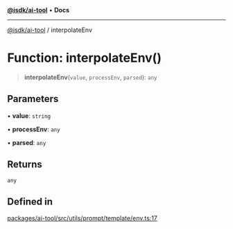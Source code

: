 [**@isdk/ai-tool**](../README.md) • **Docs**

***

[@isdk/ai-tool](../globals.md) / interpolateEnv

# Function: interpolateEnv()

> **interpolateEnv**(`value`, `processEnv`, `parsed`): `any`

## Parameters

• **value**: `string`

• **processEnv**: `any`

• **parsed**: `any`

## Returns

`any`

## Defined in

[packages/ai-tool/src/utils/prompt/template/env.ts:17](https://github.com/isdk/ai-tool.js/blob/e324043799402aa2caa41711a9168487ab85c166/src/utils/prompt/template/env.ts#L17)
